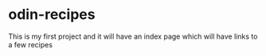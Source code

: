 # odin-recipes
This is my first project and it will have an index page which will have links to a few recipes
